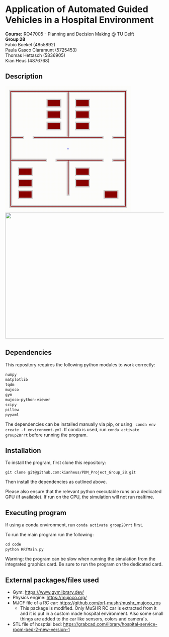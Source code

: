 # Application of Automated Guided Vehicles in a Hospital Environment

**Course:** RO47005 - Planning and Decision Making @ TU Delft\
**Group 28**\
Fabio Boekel (4855892)\
Paula Gasco Claramunt (5725453)\
Thomas Hettasch (5836905)\
Kian Heus (4876768)

## Description

<p float="left">
<img src="graphics/growing_tree.gif" width="400" height="400" />
<img src="graphics/car_driving.gif" width="600" height="400" />
</p>
 
## Dependencies
This repository requires the following python modules to work correctly:
```
numpy
matplotlib
tqdm
mujoco
gym
mujoco-python-viewer
scipy
pillow
pyyaml
```

The dependencies can be installed manually via pip, or using ```
conda env create -f environment.yml```. If conda is used, run ```conda activate group28rrt``` before running the program.

## Installation

To install the program, first clone this repository:
```
git clone git@github.com:kianheus/PDM_Project_Group_28.git
```
Then install the dependencies as outlined above.

 Please also ensure that the relevant python executable runs on a dedicated GPU (if available). If run on the CPU, the simulation will not run realtime.

## Executing program
If using a conda environment, run ```conda activate group28rrt``` first.

To run the main program run the following:
```
cd code
python RRTMain.py
```

Warning: the program can be slow when running the simulation from the integrated graphics card. Be sure to run the program on the dedicated card.  

## External packages/files used
* Gym: https://www.gymlibrary.dev/
* Physics engine: https://mujoco.org/
* MJCF file of a RC car: https://github.com/prl-mushr/mushr_mujoco_ros
    * This package is modified. Only MuSHR RC car is extracted from it and it is put in a custom made hospital environment. Also some small things are added to the car like sensors, colors and camera's.
* STL file of hosptial bed: https://grabcad.com/library/hospital-service-room-bed-2-new-version-1 

